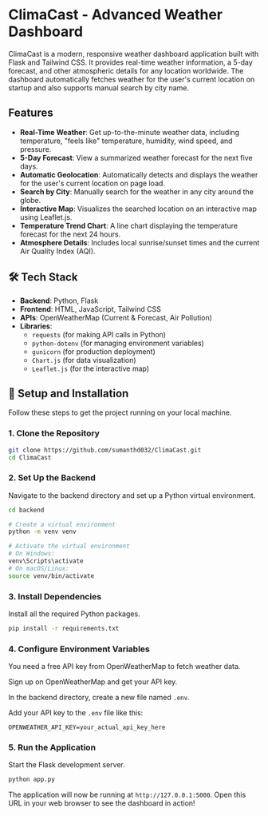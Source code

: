 
# ClimaCast - Advanced Weather Dashboard

ClimaCast is a modern, responsive weather dashboard application built with Flask and Tailwind CSS. It provides real-time weather information, a 5-day forecast, and other atmospheric details for any location worldwide. The dashboard automatically fetches weather for the user's current location on startup and also supports manual search by city name.

## Features

- **Real-Time Weather**: Get up-to-the-minute weather data, including temperature, "feels like" temperature, humidity, wind speed, and pressure.
- **5-Day Forecast**: View a summarized weather forecast for the next five days.
- **Automatic Geolocation**: Automatically detects and displays the weather for the user's current location on page load.
- **Search by City**: Manually search for the weather in any city around the globe.
- **Interactive Map**: Visualizes the searched location on an interactive map using Leaflet.js.
- **Temperature Trend Chart**: A line chart displaying the temperature forecast for the next 24 hours.
- **Atmosphere Details**: Includes local sunrise/sunset times and the current Air Quality Index (AQI).

## 🛠️ Tech Stack

- **Backend**: Python, Flask
- **Frontend**: HTML, JavaScript, Tailwind CSS
- **APIs**: OpenWeatherMap (Current & Forecast, Air Pollution)
- **Libraries**:
  - `requests` (for making API calls in Python)
  - `python-dotenv` (for managing environment variables)
  - `gunicorn` (for production deployment)
  - `Chart.js` (for data visualization)
  - `Leaflet.js` (for the interactive map)

## 🚀 Setup and Installation

Follow these steps to get the project running on your local machine.

### 1. Clone the Repository
```bash
git clone https://github.com/sumanthd032/ClimaCast.git
cd ClimaCast
```

### 2. Set Up the Backend
Navigate to the backend directory and set up a Python virtual environment.
```bash
cd backend

# Create a virtual environment
python -m venv venv

# Activate the virtual environment
# On Windows:
venv\Scripts\activate
# On macOS/Linux:
source venv/bin/activate
```

### 3. Install Dependencies
Install all the required Python packages.
```bash
pip install -r requirements.txt
```

### 4. Configure Environment Variables
You need a free API key from OpenWeatherMap to fetch weather data.

Sign up on OpenWeatherMap and get your API key.

In the backend directory, create a new file named `.env`.

Add your API key to the `.env` file like this:
```
OPENWEATHER_API_KEY=your_actual_api_key_here
```

### 5. Run the Application
Start the Flask development server.
```bash
python app.py
```

The application will now be running at `http://127.0.0.1:5000`. Open this URL in your web browser to see the dashboard in action!